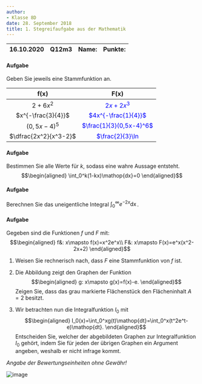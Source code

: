 ```yaml
---
author:
- Klasse 8D
date: 28. September 2018
title: 1. Stegreifaufgabe aus der Mathematik
---
```


<div class="flushleft">

</div>

<div class="flushright">

</div>

| 16.10.2020 | Q12m3 | Name: | Punkte: |
|:----------:|:-----:|:-----:|:-------:|

#### Aufgabe 

  
Geben Sie jeweils eine Stammfunktion an.

<div class="center">

|      $\bm{f(x)}$      |                       $\bm{F(x)}$                        |
|:---------------------:|:--------------------------------------------------------:|
|       $2+6x^2$        |        <span style="color: blue">$2x+2x^3$</span>        |
|  $x^{-\frac{3}{4}}$   |   <span style="color: blue">$4x^{-\frac{1}{4}}$</span>   |
|     $(0,5x-4)^5$      | <span style="color: blue">$\frac{1}{3}(0,5x-4)^6$</span> |
| $\dfrac{2x^2}{x^3-2}$ | <span style="color: blue">$\frac{2}{3}\ln|x^3-2|$</span> |

</div>

#### Aufgabe 

  
Bestimmen Sie alle Werte für $k$, sodass eine wahre Aussage entsteht.
$$\begin{aligned}
\int_0^k(1-kx)\mathop{dx}=0
\end{aligned}$$

#### Aufgabe 

  
Berechnen Sie das uneigentliche Integral
$\int_0^\infty e^{-2x}\mathop{dx}$.  

#### Aufgabe 

  
Gegeben sind die Funktionen $f$ und $F$ mit: $$\begin{aligned}
f&: x\mapsto f(x)=x^2e^x\\
F&: x\mapsto F(x)=e^x(x^2-2x+2)
\end{aligned}$$

1.  Weisen Sie rechnerisch nach, dass $F$ eine Stammfunktion von $f$
    ist.  

2.  Die Abbildung zeigt den Graphen der Funktion $$\begin{aligned}
    g: x\mapsto g(x)=f(x)-e.
    \end{aligned}$$ Zeigen Sie, dass das grau markierte Flächenstück den
    Flächeninhalt $A=2$ besitzt.

    <div class="center">

    </div>

3.  Wir betrachten nun die Integralfunktion $I_0$ mit $$\begin{aligned}
    I_0(x)=\int_0^xg(t)\mathop{dt}=\int_0^x(t^2e^t-e)\mathop{dt}.
    \end{aligned}$$ Entscheiden Sie, welcher der abgebildeten Graphen
    zur Integralfunktion $I_0$ gehört, indem Sie für jeden der übrigen
    Graphen ein Argument angeben, weshalb er nicht infrage kommt.

    <div class="center">

    </div>

    <div class="center">

    </div>

    <div class="center">

    </div>

    <div class="center">

    </div>

*Angabe der Bewertungseinheiten ohne Gewähr!*

![image](maxl.png)
